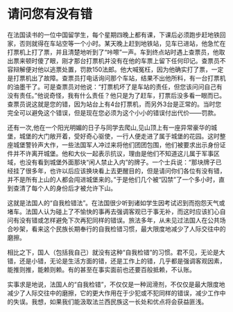 # 请问您有没有错

在法国读书的一位中国留学生，每个星期四晚上都有课，下课后必须跑步赶地铁回家，否则就得在车站空等一个小时。某天晚上赶到地铁站，见车已进站，他急忙在打票机上打了票，并且清楚地听到了“咔嚓”一声。车到终点站时遇上查票员，他取出票来顿时傻了眼，刚才那台打票机并没有在他的车票上留下任何印记。查票员不容辩解便对他以逃票处置，罚款150法郎。他大喊冤枉，因为他确实打了票，一定是打票机出了故障。查票员打电话询问那个车站，结果不出他所料，有一台打票机的油墨干了。可是查票员对他说：“打票机坏了是车站的责任，但您该问问自己有没有责任。”他说奇怪，我有什么责任？他只是为了赶车，打票后没多看一眼而已。查票员说这就是您的错，因为站台上有4台打票机，而另外3台是正常的。当时您完全可以避免这个错误，但是现在您必须为这个小小的错误付出代价——罚款。 

还有一次,他在一个阳光明媚的日子与同学去爬山,见山顶上有一座异常豪华的城堡，城堡的大门敞开着，受好奇心驱使，一行人便走进了属于城堡的花园。这时整座城堡警铃声大作，一些法国军人冲过来将他们团团包围，他们被要求出示身份证件并不许离开城堡。他和大伙一起表示抗议，理由是他们不知道这儿属于军事区域，也没有看到城堡外面那块“闲人禁止入内”的牌子。一个士兵说：“那块牌子已经挂了很多年，也许以后应该换块看上去更醒目的，但是请问你们各位有没有错，并不是所有上山的人都会闯进城堡来的。”于是他们几个被“囚禁”了一个多小时，直到查清了每个人的身份后才被允许下山。 

这就是法国人的“自我检错法”。在法国很少听到诸如学生因考试迟到而抱怨天气或堵车。法国人认为碰上了不愉快的事再去强调客观已于事无补，而这时应该扪心自问有没有错或怎样避免下次再犯同样的错误。旅法多年，从未见过法国人在公共场合吵架，看来这个民族长期奉行的自我检错习惯，最大限度地减少了人际交往中的磨擦。 

相比之下，国人（包括我自己）就没有这种“自我检错”的习惯。君不见，无论是大错，还是小错，无论是生活方面的错，还是工作上的错，几乎都是强调客观因素，能推则推，能赖则赖。有的甚至在事实面前也还要百般抵赖，不认账。 

实事求是地说，法国人的“自我检错”，不仅仅是一种润滑剂，不仅仅是最大限度地减少了人际交往中的磨擦，它的更大作用在于少犯或不犯同样的错误，减少工作中的失误。我想，如果我们能汲取法兰西民族这一长处和优点将会获益匪浅。
 